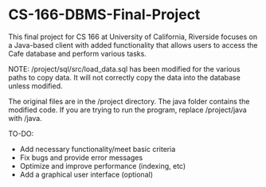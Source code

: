 # CS-166-DBMS-Final-Project
This final project for CS 166 at University of California, Riverside focuses on a Java-based client with added functionality that allows users to access the Cafe database and perform various tasks.



NOTE: /project/sql/src/load_data.sql has been modified for the various paths to copy data. It will not correctly copy the data into the database unless modified.

The original files are in the /project directory.
The java folder contains the modified code. If you are trying to run the program, replace /project/java with /java.



TO-DO:
- Add necessary functionality/meet basic criteria
- Fix bugs and provide error messages
- Optimize and improve performance (indexing, etc)
- Add a graphical user interface (optional)
